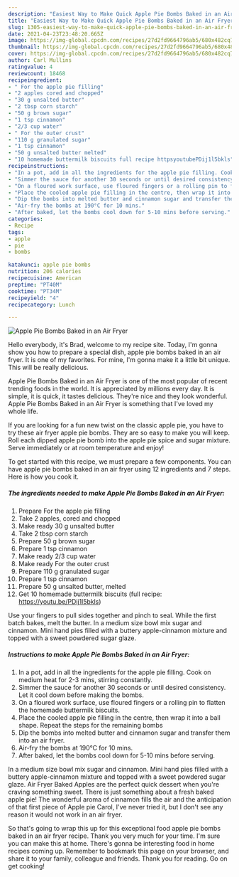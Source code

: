 ```yaml
---
description: "Easiest Way to Make Quick Apple Pie Bombs Baked in an Air Fryer"
title: "Easiest Way to Make Quick Apple Pie Bombs Baked in an Air Fryer"
slug: 1305-easiest-way-to-make-quick-apple-pie-bombs-baked-in-an-air-fryer
date: 2021-04-23T23:48:20.665Z
image: https://img-global.cpcdn.com/recipes/27d2fd9664796ab5/680x482cq70/apple-pie-bombs-baked-in-an-air-fryer-recipe-main-photo.jpg
thumbnail: https://img-global.cpcdn.com/recipes/27d2fd9664796ab5/680x482cq70/apple-pie-bombs-baked-in-an-air-fryer-recipe-main-photo.jpg
cover: https://img-global.cpcdn.com/recipes/27d2fd9664796ab5/680x482cq70/apple-pie-bombs-baked-in-an-air-fryer-recipe-main-photo.jpg
author: Carl Mullins
ratingvalue: 4
reviewcount: 18468
recipeingredient:
- " For the apple pie filling"
- "2 apples cored and chopped"
- "30 g unsalted butter"
- "2 tbsp corn starch"
- "50 g brown sugar"
- "1 tsp cinnamon"
- "2/3 cup water"
- " For the outer crust"
- "110 g granulated sugar"
- "1 tsp cinnamon"
- "50 g unsalted butter melted"
- "10 homemade buttermilk biscuits full recipe httpsyoutubePDij1l5bkls"
recipeinstructions:
- "In a pot, add in all the ingredients for the apple pie filling. Cook on medium heat for 2-3 mins, stirring constantly."
- "Simmer the sauce for another 30 seconds or until desired consistency. Let it cool down before making the bombs."
- "On a floured work surface, use floured fingers or a rolling pin to flatten the homemade buttermilk biscuits."
- "Place the cooled apple pie filling in the centre, then wrap it into a ball shape. Repeat the steps for the remaining bombs"
- "Dip the bombs into melted butter and cinnamon sugar and transfer them into an air fryer."
- "Air-fry the bombs at 190°C for 10 mins."
- "After baked, let the bombs cool down for 5-10 mins before serving."
categories:
- Recipe
tags:
- apple
- pie
- bombs

katakunci: apple pie bombs 
nutrition: 206 calories
recipecuisine: American
preptime: "PT40M"
cooktime: "PT34M"
recipeyield: "4"
recipecategory: Lunch

---
```



![Apple Pie Bombs Baked in an Air Fryer](https://img-global.cpcdn.com/recipes/27d2fd9664796ab5/680x482cq70/apple-pie-bombs-baked-in-an-air-fryer-recipe-main-photo.jpg)

Hello everybody, it's Brad, welcome to my recipe site. Today, I'm gonna show you how to prepare a special dish, apple pie bombs baked in an air fryer. It is one of my favorites. For mine, I'm gonna make it a little bit unique. This will be really delicious.

Apple Pie Bombs Baked in an Air Fryer is one of the most popular of recent trending foods in the world. It is appreciated by millions every day. It is simple, it is quick, it tastes delicious. They're nice and they look wonderful. Apple Pie Bombs Baked in an Air Fryer is something that I've loved my whole life.

If you are looking for a fun new twist on the classic apple pie, you have to try these air fryer apple pie bombs. They are so easy to make you will keep. Roll each dipped apple pie bomb into the apple pie spice and sugar mixture. Serve immediately or at room temperature and enjoy!


To get started with this recipe, we must prepare a few components. You can have apple pie bombs baked in an air fryer using 12 ingredients and 7 steps. Here is how you cook it.

<!--inarticleads1-->

##### The ingredients needed to make Apple Pie Bombs Baked in an Air Fryer:

1. Prepare  For the apple pie filling
1. Take 2 apples, cored and chopped
1. Make ready 30 g unsalted butter
1. Take 2 tbsp corn starch
1. Prepare 50 g brown sugar
1. Prepare 1 tsp cinnamon
1. Make ready 2/3 cup water
1. Make ready  For the outer crust
1. Prepare 110 g granulated sugar
1. Prepare 1 tsp cinnamon
1. Prepare 50 g unsalted butter, melted
1. Get 10 homemade buttermilk biscuits (full recipe: https://youtu.be/PDij1l5bkls)


Use your fingers to pull sides together and pinch to seal. While the first batch bakes, melt the butter. In a medium size bowl mix sugar and cinnamon. Mini hand pies filled with a buttery apple-cinnamon mixture and topped with a sweet powdered sugar glaze. 

<!--inarticleads2-->

##### Instructions to make Apple Pie Bombs Baked in an Air Fryer:

1. In a pot, add in all the ingredients for the apple pie filling. Cook on medium heat for 2-3 mins, stirring constantly.
1. Simmer the sauce for another 30 seconds or until desired consistency. Let it cool down before making the bombs.
1. On a floured work surface, use floured fingers or a rolling pin to flatten the homemade buttermilk biscuits.
1. Place the cooled apple pie filling in the centre, then wrap it into a ball shape. Repeat the steps for the remaining bombs
1. Dip the bombs into melted butter and cinnamon sugar and transfer them into an air fryer.
1. Air-fry the bombs at 190°C for 10 mins.
1. After baked, let the bombs cool down for 5-10 mins before serving.


In a medium size bowl mix sugar and cinnamon. Mini hand pies filled with a buttery apple-cinnamon mixture and topped with a sweet powdered sugar glaze. Air Fryer Baked Apples are the perfect quick dessert when you&#39;re craving something sweet. There is just something about a fresh baked apple pie! The wonderful aroma of cinnamon fills the air and the anticipation of that first piece of Apple pie Carol, I&#39;ve never tried it, but I don&#39;t see any reason it would not work in an air fryer. 

So that's going to wrap this up for this exceptional food apple pie bombs baked in an air fryer recipe. Thank you very much for your time. I'm sure you can make this at home. There's gonna be interesting food in home recipes coming up. Remember to bookmark this page on your browser, and share it to your family, colleague and friends. Thank you for reading. Go on get cooking!
